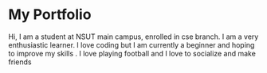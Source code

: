 # My Portfolio

Hi, I am a student at NSUT main campus, enrolled in cse branch. I am a very enthusiastic learner. I love coding but I am currently a beginner and hoping to improve my skills . I love playing football and I love to socialize and make friends
